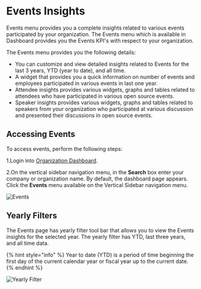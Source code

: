 # Events Insights

Events menu provides you a complete insights related to various events participated by your organization. The Events menu which is available in Dashboard provides you the Events KPI's with respect to your organization.

The Events menu provides you the following details:

* You can customize and view detailed insights related to Events for the last 3 years, YTD (year to date), and all time.&#x20;
* A widget that provides you a quick information on number of events and employees participated in various events in last one year. &#x20;
* Attendee insights provides various widgets, graphs and tables related to attendees who have participated in various open source events.&#x20;
* Speaker insights provides various widgets, graphs and tables related to speakers from your organization who participated at various discussion and presented their discussions in open source events.

## Accessing Events

To access events, perform the following steps:

1.Login into [Organization Dashboard](https://organization.v2.lfx.linuxfoundation.org).&#x20;

2.On the vertical sidebar navigation menu, in the **Search** box enter your company or organization name. By default, the dashboard page appears. Click the **Events** menu available on the Vertical Sidebar navigation menu.&#x20;

![Events](https://files.gitbook.com/v0/b/gitbook-28427.appspot.com/o/assets%2F-MgAESFs0H7zYsmTgcOZ%2F-MgvS33TuQqsZGEexBph%2F-MgvShJFQeX-iueC6voF%2FEvents\_Main.png?alt=media\&token=f73b0234-e369-48f3-949f-5c2ba841518c)

## Yearly Filters&#x20;

The Events page has yearly filter tool bar that allows you to view the Events insights for the selected year. The yearly filter has YTD, last three years, and all time data.

{% hint style="info" %}
Year to date (YTD) is a period of time beginning the first day of the current calendar year or fiscal year up to the current date.
{% endhint %}

![Yearly Filter](https://files.gitbook.com/v0/b/gitbook-28427.appspot.com/o/assets%2F-MgAESFs0H7zYsmTgcOZ%2F-MgvS33TuQqsZGEexBph%2F-MgvTVfRFjRVSbTRnDHZ%2FEvents\_Yearly.gif?alt=media\&token=a2fd443a-b03f-4a6c-9968-2ac0d22f5f7a)
